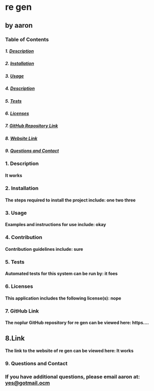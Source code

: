 # re gen
## by aaron
### Table of Contents
##### 1. [Description](#desc)
##### 2. [Installation](#install)
##### 3. [Usage](#usage)
##### 4. [Description](#contr) 
##### 5. [Tests](#tests)
##### 6. [Licenses](#license) 
##### 7. [GitHub Repository Link](#githublink) 
##### 8. [Website Link](#8.Link)
##### 9. [Questions and Contact](#contact)
### <a name="desc"></a> 1. Description
#### It works
### <a name="install"></a> 2. Installation
#### The steps required to install the project include: one two three
### <a name="usage"></a> 3. Usage
#### Examples and instructions for use include: okay
### <a name="contr"></a> 4. Contribution
#### Contribution guidelines include: sure
### <a name="tests"></a> 5. Tests
#### Automated tests for this system can be run by: it foes
### <a name="license"></a> 6. Licenses
#### This application includes the following license(s): nope
### <a name="githublink"></a> 7. GitHub Link
#### The noplur GitHub repository for re gen can be viewed here: https....
## 8.Link
#### The link to the website of re gen can be viewed here: It works
### <a name="contact"></a> 9. Questions and Contact
### <a name="install"></a>If you have additional questions, please email aaron at: yes@gotmail.ocm  
